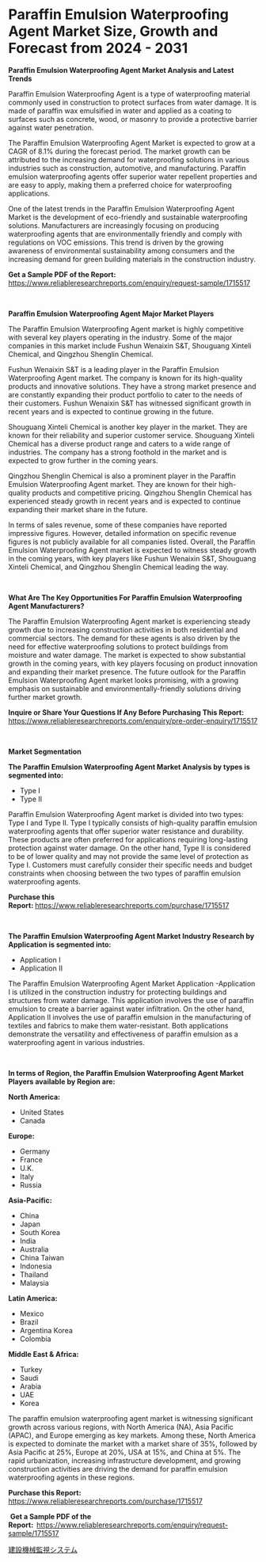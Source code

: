 <p><h1>Paraffin Emulsion Waterproofing Agent Market Size, Growth and Forecast from 2024 - 2031</h1></p><p><strong>Paraffin Emulsion Waterproofing Agent Market Analysis and Latest Trends</strong></p>
<p><p>Paraffin Emulsion Waterproofing Agent is a type of waterproofing material commonly used in construction to protect surfaces from water damage. It is made of paraffin wax emulsified in water and applied as a coating to surfaces such as concrete, wood, or masonry to provide a protective barrier against water penetration.</p><p>The Paraffin Emulsion Waterproofing Agent Market is expected to grow at a CAGR of 8.1% during the forecast period. The market growth can be attributed to the increasing demand for waterproofing solutions in various industries such as construction, automotive, and manufacturing. Paraffin emulsion waterproofing agents offer superior water repellent properties and are easy to apply, making them a preferred choice for waterproofing applications.</p><p>One of the latest trends in the Paraffin Emulsion Waterproofing Agent Market is the development of eco-friendly and sustainable waterproofing solutions. Manufacturers are increasingly focusing on producing waterproofing agents that are environmentally friendly and comply with regulations on VOC emissions. This trend is driven by the growing awareness of environmental sustainability among consumers and the increasing demand for green building materials in the construction industry.</p></p>
<p><strong>Get a Sample PDF of the Report:&nbsp;</strong> <a href="https://www.reliableresearchreports.com/enquiry/request-sample/1715517">https://www.reliableresearchreports.com/enquiry/request-sample/1715517</a></p>
<p>&nbsp;</p>
<p><strong>Paraffin Emulsion Waterproofing Agent Major Market Players</strong></p>
<p><p>The Paraffin Emulsion Waterproofing Agent market is highly competitive with several key players operating in the industry. Some of the major companies in this market include Fushun Wenaixin S&T, Shouguang Xinteli Chemical, and Qingzhou Shenglin Chemical.</p><p>Fushun Wenaixin S&T is a leading player in the Paraffin Emulsion Waterproofing Agent market. The company is known for its high-quality products and innovative solutions. They have a strong market presence and are constantly expanding their product portfolio to cater to the needs of their customers. Fushun Wenaixin S&T has witnessed significant growth in recent years and is expected to continue growing in the future.</p><p>Shouguang Xinteli Chemical is another key player in the market. They are known for their reliability and superior customer service. Shouguang Xinteli Chemical has a diverse product range and caters to a wide range of industries. The company has a strong foothold in the market and is expected to grow further in the coming years.</p><p>Qingzhou Shenglin Chemical is also a prominent player in the Paraffin Emulsion Waterproofing Agent market. They are known for their high-quality products and competitive pricing. Qingzhou Shenglin Chemical has experienced steady growth in recent years and is expected to continue expanding their market share in the future.</p><p>In terms of sales revenue, some of these companies have reported impressive figures. However, detailed information on specific revenue figures is not publicly available for all companies listed. Overall, the Paraffin Emulsion Waterproofing Agent market is expected to witness steady growth in the coming years, with key players like Fushun Wenaixin S&T, Shouguang Xinteli Chemical, and Qingzhou Shenglin Chemical leading the way.</p></p>
<p>&nbsp;</p>
<p><strong>What Are The Key Opportunities For Paraffin Emulsion Waterproofing Agent Manufacturers?</strong></p>
<p><p>The Paraffin Emulsion Waterproofing Agent market is experiencing steady growth due to increasing construction activities in both residential and commercial sectors. The demand for these agents is also driven by the need for effective waterproofing solutions to protect buildings from moisture and water damage. The market is expected to show substantial growth in the coming years, with key players focusing on product innovation and expanding their market presence. The future outlook for the Paraffin Emulsion Waterproofing Agent market looks promising, with a growing emphasis on sustainable and environmentally-friendly solutions driving further market growth.</p></p>
<p><strong>Inquire or Share Your Questions If Any Before Purchasing This Report:</strong> <a href="https://www.reliableresearchreports.com/enquiry/pre-order-enquiry/1715517">https://www.reliableresearchreports.com/enquiry/pre-order-enquiry/1715517</a></p>
<p>&nbsp;</p>
<p><strong>Market Segmentation</strong></p>
<p><strong>The Paraffin Emulsion Waterproofing Agent Market Analysis by types is segmented into:</strong></p>
<p><ul><li>Type I</li><li>Type II</li></ul></p>
<p><p>Paraffin Emulsion Waterproofing Agent market is divided into two types: Type I and Type II. Type I typically consists of high-quality paraffin emulsion waterproofing agents that offer superior water resistance and durability. These products are often preferred for applications requiring long-lasting protection against water damage. On the other hand, Type II is considered to be of lower quality and may not provide the same level of protection as Type I. Customers must carefully consider their specific needs and budget constraints when choosing between the two types of paraffin emulsion waterproofing agents.</p></p>
<p><strong>Purchase this Report:&nbsp;</strong><a href="https://www.reliableresearchreports.com/purchase/1715517">https://www.reliableresearchreports.com/purchase/1715517</a></p>
<p>&nbsp;</p>
<p><strong>The Paraffin Emulsion Waterproofing Agent Market Industry Research by Application is segmented into:</strong></p>
<p><ul><li>Application I</li><li>Application II</li></ul></p>
<p><p>The Paraffin Emulsion Waterproofing Agent Market Application -Application I is utilized in the construction industry for protecting buildings and structures from water damage. This application involves the use of paraffin emulsion to create a barrier against water infiltration. On the other hand, Application II involves the use of paraffin emulsion in the manufacturing of textiles and fabrics to make them water-resistant. Both applications demonstrate the versatility and effectiveness of paraffin emulsion as a waterproofing agent in various industries.</p></p>
<p>&nbsp;</p>
<p><strong>In terms of Region, the Paraffin Emulsion Waterproofing Agent Market Players available by Region are:</strong></p>
<p>
    <p> <strong> North America: </strong>
        <ul>
            <li>United States</li>
            <li>Canada</li>
        </ul>
        </p> 
    <p> <strong> Europe: </strong>
        <ul>
            <li>Germany</li>
            <li>France</li>
            <li>U.K.</li>
            <li>Italy</li>
            <li>Russia</li>
        </ul>
        </p> 
    <p> <strong> Asia-Pacific: </strong>
        <ul>
            <li>China</li>
            <li>Japan</li>
            <li>South Korea</li>
            <li>India</li>
            <li>Australia</li>
            <li>China Taiwan</li>
            <li>Indonesia</li>
            <li>Thailand</li>
            <li>Malaysia</li>
        </ul>
        </p> 
    <p> <strong> Latin America: </strong>
        <ul>
            <li>Mexico</li>
            <li>Brazil</li>
            <li>Argentina Korea</li>
            <li>Colombia</li>
        </ul>
        </p> 
    <p> <strong> Middle East & Africa: </strong>
        <ul>
            <li>Turkey</li>
            <li>Saudi</li>
            <li>Arabia</li>
            <li>UAE</li>
            <li>Korea</li>
        </ul>
    </p>
    </p>
<p><p>The paraffin emulsion waterproofing agent market is witnessing significant growth across various regions, with North America (NA), Asia Pacific (APAC), and Europe emerging as key markets. Among these, North America is expected to dominate the market with a market share of 35%, followed by Asia Pacific at 25%, Europe at 20%, USA at 15%, and China at 5%. The rapid urbanization, increasing infrastructure development, and growing construction activities are driving the demand for paraffin emulsion waterproofing agents in these regions.</p></p>
<p><strong>Purchase this Report: </strong><a href="https://www.reliableresearchreports.com/purchase/1715517">https://www.reliableresearchreports.com/purchase/1715517</a></p>
<p>&nbsp;<strong>Get a Sample PDF of the Report:&nbsp;&nbsp;</strong><a href="https://www.reliableresearchreports.com/enquiry/request-sample/1715517">https://www.reliableresearchreports.com/enquiry/request-sample/1715517</a></p>
<p><strong></strong></p>
<p><p><a href="https://github.com/xnljig2898992/Market-Research-Report-List-1/blob/main/9617627183379.md">建設機械監視システム</a></p></p>